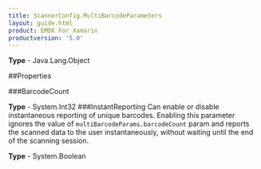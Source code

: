 ```yaml
---
title: ScannerConfig.MultiBarcodeParameters
layout: guide.html
product: EMDK For Xamarin 
productversion: '5.0' 
---
```


    

**Type** - Java.Lang.Object

##Properties

###BarcodeCount

        

**Type** - System.Int32
###InstantReporting
Can enable or disable instantaneous reporting of unique barcodes. Enabling this parameter ignores the value of `multiBarcodeParams.barcodeCount` param and reports the scanned data to the user instantaneously, without waiting until the end of the scanning session.

**Type** - System.Boolean
